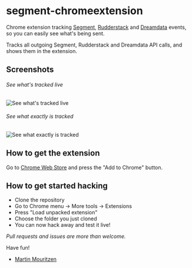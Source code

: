 # segment-chromeextension

Chrome extension tracking [Segment](https://segment.com/), [Rudderstack](https://https://www.rudderstack.com/) and [Dreamdata](https://dreamdata.io/) events, so you can easily see what's being sent.

Tracks all outgoing Segment, Rudderstack and Dreamdata API calls, and shows them in the extension.

## Screenshots
###### See what's tracked live
![See what's tracked live](/screenshots/see_tracked_live.jpg?raw=true "See what's tracked live")

###### See what exactly is tracked
![See what exactly is tracked](/screenshots/see_what_is_tracked.jpg?raw=true "See what exactly is tracked")

## How to get the extension
Go to [Chrome Web Store](https://chrome.google.com/webstore/detail/segment-event-tracker/hbanigoffkilibdakdmmlgefndpjmajl) and press the "Add to Chrome" button.

## How to get started hacking
- Clone the repository
- Go to Chrome menu -> More tools -> Extensions
- Press "Load unpacked extension"
- Choose the folder you just cloned
- You can now hack away and test it live!

*Pull requests and issues are more than welcome.*

Have fun!
 - <a href="http://www.martinmouritzen.dk">Martin Mouritzen</a>
